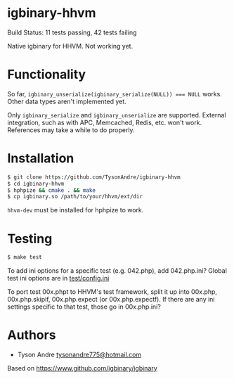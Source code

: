 igbinary-hhvm
============

Build Status: 11 tests passing, 42 tests failing

Native igbinary for HHVM. Not working yet.

# Functionality

So far, `igbinary_unserialize(igbinary_serialize(NULL)) === NULL` works. Other data types aren't implemented yet.

Only `igbinary_serialize` and `igbinary_unserialize` are supported.
External integration, such as with APC, Memcached, Redis, etc. won't work.
References may take a while to do properly.

# Installation

```bash
$ git clone https://github.com/TysonAndre/igbinary-hhvm
$ cd igbinary-hhvm
$ hphpize && cmake . && make
$ cp igbinary.so /path/to/your/hhvm/ext/dir
```

`hhvm-dev` must be installed for hphpize to work.

# Testing

```bash
$ make test
```

To add ini options for a specific test (e.g. 042.php), add 042.php.ini?
Global test ini options are in [test/config.ini](test/config.ini)

To port test 00x.phpt to HHVM's test framework, split it up into 00x.php, 00x.php.skipif, 00x.php.expect (or 00x.php.expectf).
If there are any ini settings specific to that test, those go in 00x.php.ini?

# Authors

- Tyson Andre <tysonandre775@hotmail.com>

Based on https://www.github.com/igbinary/igbinary
